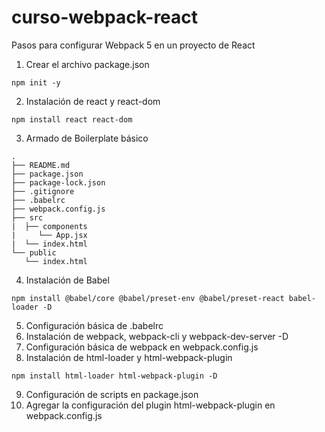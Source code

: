 # curso-webpack-react

Pasos para configurar Webpack 5 en un proyecto de React

1. Crear el archivo package.json

```
npm init -y
```

2. Instalación de react y react-dom

```
npm install react react-dom
```

3. Armado de Boilerplate básico

```text
.
├── README.md
├── package.json
├── package-lock.json
├── .gitignore
├── .babelrc
├── webpack.config.js
├── src
|  ├── components
|     └── App.jsx
|  └── index.html
└── public
   └── index.html

```

4. Instalación de Babel

```
npm install @babel/core @babel/preset-env @babel/preset-react babel-loader -D
```

5. Configuración básica de .babelrc
6. Instalación de webpack, webpack-cli y webpack-dev-server -D
7. Configuración básica de webpack en webpack.config.js
8. Instalación de html-loader y html-webpack-plugin

```
npm install html-loader html-webpack-plugin -D
```

9. Configuración de scripts en package.json
10. Agregar la configuración del plugin html-webpack-plugin en webpack.config.js
